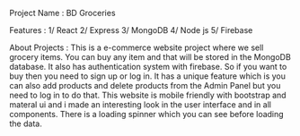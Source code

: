 Project Name : BD Groceries

Features :
1/ React
2/ Express
3/ MongoDB
4/ Node js
5/ Firebase

About Projects :
This is a e-commerce website project where we sell grocery items. You can buy any item and that will be stored in the MongoDB database.
It also has authentication system with firebase. So if you want to buy then you need to sign up or log in. 
It has a unique feature which is you can also add products and delete products from the Admin Panel but you need to log in to do that.
This website is mobile friendly with bootstrap and materal ui and i made an interesting look in the user interface and in all components.
There is a loading spinner which you can see before loading the data.
